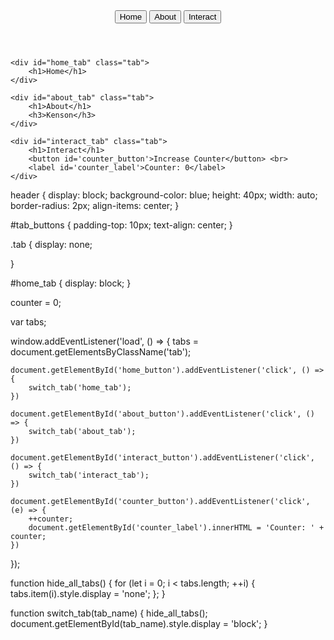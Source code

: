 <!DOCTYPE html>
<html lang="en">

<head>
    <meta charset="UTF-8">
    <meta http-equiv="X-UA-Compatible" content="IE=edge">
    <meta name="viewport" content="width=device-width, initial-scale=1.0">
    <title>Document</title>
    <script src="script.js"></script>
    <link rel="stylesheet" href="style.css">
</head>

<body>
    <header>
        <div id='tab_buttons'>
            <button class='tab_button' id='home_button'>Home</button>
            <button class='tab_button' id='about_button'>About</button>
            <button class='tab_button' id='interact_button'>Interact</button>
        </div>
    </header>

    <div id="home_tab" class="tab">
        <h1>Home</h1>
    </div>

    <div id="about_tab" class="tab">
        <h1>About</h1>
        <h3>Kenson</h3>
    </div>

    <div id="interact_tab" class="tab">
        <h1>Interact</h1>
        <button id='counter_button'>Increase Counter</button> <br>
        <label id='counter_label'>Counter: 0</label>
    </div>


</body>

</html>

header {
    display: block;
    background-color: blue;
    height: 40px;
    width: auto;
    border-radius: 2px;
    align-items: center;
}

#tab_buttons {
    padding-top: 10px;
    text-align: center;
}

.tab {
    display: none;

}

#home_tab {
    display: block;
}

counter = 0;


var tabs;

window.addEventListener('load', () => {
    tabs = document.getElementsByClassName('tab');

    document.getElementById('home_button').addEventListener('click', () => {
        switch_tab('home_tab');
    })

    document.getElementById('about_button').addEventListener('click', () => {
        switch_tab('about_tab');
    })

    document.getElementById('interact_button').addEventListener('click', () => {
        switch_tab('interact_tab');
    })

    document.getElementById('counter_button').addEventListener('click', (e) => {
        ++counter;
        document.getElementById('counter_label').innerHTML = 'Counter: ' + counter;
    })
});


function hide_all_tabs() {
    for (let i = 0; i < tabs.length; ++i) {
        tabs.item(i).style.display = 'none';
    };
}

function switch_tab(tab_name) {
    hide_all_tabs();
    document.getElementById(tab_name).style.display = 'block';
}
